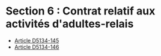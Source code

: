 # Section 6 : Contrat relatif aux activités d'adultes-relais

* [Article D5134-145](./LEGIARTI000018526344.md)
* [Article D5134-146](./LEGIARTI000018526342.md)
